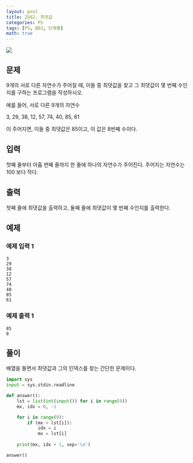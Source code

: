 ```yaml
---
layout: post
title: 2562. 최댓값
categories: PS
tags: [PS, BOJ, 단계별]
math: true
---
```


<img src="https://onlinejudgeimages.s3-ap-northeast-1.amazonaws.com/images/boj-og.png" />

## 문제

9개의 서로 다른 자연수가 주어질 때, 이들 중 최댓값을 찾고 그 최댓값이 몇 번째 수인지를 구하는 프로그램을 작성하시오.

예를 들어, 서로 다른 9개의 자연수

3, 29, 38, 12, 57, 74, 40, 85, 61

이 주어지면, 이들 중 최댓값은 85이고, 이 값은 8번째 수이다.

## 입력

첫째 줄부터 아홉 번째 줄까지 한 줄에 하나의 자연수가 주어진다. 주어지는 자연수는 100 보다 작다.

## 출력

첫째 줄에 최댓값을 출력하고, 둘째 줄에 최댓값이 몇 번째 수인지를 출력한다.

## 예제

### 예제 입력 1

```
3
29
38
12
57
74
40
85
61
```

### 예제 출력 1

```
85
8
```

## 풀이

배열을 돌면서 최댓값과 그의 인덱스를 찾는 간단한 문제이다.

```python
import sys
input = sys.stdin.readline

def answer():
    lst = list(int(input()) for i in range(9))
    mx, idx = 0, -1

    for i in range(9):
        if (mx < lst[i]):
            idx = i
            mx = lst[i]
    
    print(mx, idx + 1, sep='\n')

answer()

```
